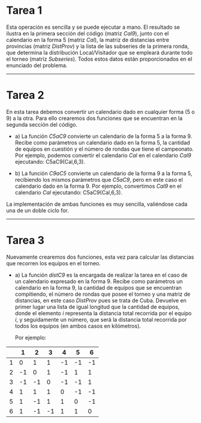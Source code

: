 # Tarea 1

Esta operación es sencilla y se puede ejecutar a mano. El resultado se ilustra en la primera sección del código (matriz *Cal9*), junto con el calendario en la forma 5 (matriz *Cal*), la matriz de distancias entre provincias (matriz *DistProv*) y la lista de las subseries de la primera ronda, que determina la distribución Local/Visitador que se empleará durante todo el torneo (matriz *Subseries*). Todos estos datos están proporcionados en el enunciado del problema.

---

# Tarea 2

En esta tarea debemos convertir un calendario dado en cualquier forma (5 o 9) a la otra. Para ello crearemos dos funciones que se encuentran en la segunda sección del código.

- a) La función *C5aC9* convierte un calendario de la forma 5 a la forma 9. Recibe como parámetros un calendario dado en la forma 5, la cantidad de equipos en cuestión y el número de rondas que tiene el campeonato. Por ejemplo, podemos convertir el calendario *Cal* en el calendario *Cal9* ejecutando: C5aC9(Cal,6,3).

- b) La función *C9aC5* convierte un calendario de la forma 9 a la forma 5, recibiendo los mismos parámetros que *C5aC9*, pero en este caso el calendario dado en la forma 9. Por ejemplo, convertimos *Cal9* en el calendario *Cal* ejecutando: C5aC9(Cal,6,3).

La implementación de ambas funciones es muy sencilla, valiéndose cada una de un doble ciclo for.

---

# Tarea 3

Nuevamente crearemos dos funciones, esta vez para calcular las distancias que recorren los equipos en el torneo.

- a) La función *distC9* es la encargada de realizar la tarea en el caso de un calendario expresado en la forma 9. Recibe como parámetros un calendario en la forma 9, la cantidad de equipos que se encuentran compitiendo, el número de rondas que posee el torneo y una matriz de distancias, en este caso *DistProv* pues se trata de Cuba. Devuelve en primer lugar una lista de igual longitud que la cantidad de equipos, donde el elemento *i* representa la distancia total recorrida por el equipo *i*, y seguidamente un número, que será la distancia total recorrida por todos los equipos (en ambos casos en kilómetros).

  Por ejemplo:

|    | 1  | 2  | 3  | 4  | 5  | 6  |
|----|----|----|----|----|----|----|
| 1  | 0  | 1  | 1  | -1 | -1 | -1 |
| 2  | -1 | 0  | 1  | -1 | 1  | 1  |
| 3  | -1 | -1 | 0  | -1 | -1 | 1  |
| 4  | 1  | 1  | 1  | 0  | -1 | -1 |
| 5  | 1  | -1 | 1  | 1  | 0  | -1 |
| 6  | 1  | -1 | -1 | 1  | 1  | 0  |
